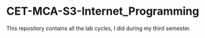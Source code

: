 # CET-MCA-S3-Internet_Programming
This repository contains all the lab cycles, I did during my third semester.

